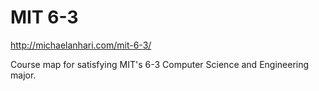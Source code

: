 # MIT 6-3

http://michaelanhari.com/mit-6-3/

Course map for satisfying MIT's 6-3 Computer Science and Engineering major.
